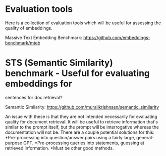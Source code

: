 # Evaluation tools

Here is a collection of evaluation tools which will be useful for assessing the
quality of embeddings.

Massive Text Embedding Benchmark: <https://github.com/embeddings-benchmark/mteb>

# STS (Semantic Similarity) benchmark - Useful for evaluating embeddings for  
sentences for doc retrieval?

Semantic Similarity: <https://github.com/muralikrishnasn/semantic_similarity>

An issue with these is that they are not intended necessarily for evaluating
quality for document retrieval. It will be useful to retrieve information
that's similar to the prompt itself, but the prompt will be interrogative
whereas the documentation will not be. There are a couple potential solutions for this:
*Pre-processing into question/answer pairs using a fairly large, general-purpose GPT.
*Pre-processing queries into statements, guessing at retrieved information.
*Must be other good methods.
